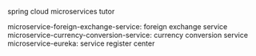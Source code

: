 spring cloud  microservices tutor


microservice-foreign-exchange-service:  foreign exchange service
microservice-currency-conversion-service: currency conversion service
microservice-eureka:  service  register center

